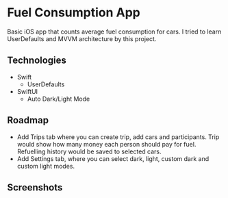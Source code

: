 # Fuel Consumption App

Basic iOS app that counts average fuel consumption for cars. I tried to learn UserDefaults and MVVM architecture by this project.

## Technologies
 - Swift 
	 - UserDefaults
 - SwiftUI
	 - Auto Dark/Light Mode

 

## Roadmap
 - Add Trips tab where you can create trip, add cars and participants. Trip would show how many money each person should pay for fuel. Refuelling history would be saved to selected cars.
 - Add Settings tab, where you can select dark, light, custom dark and custom light modes.

## Screenshots
